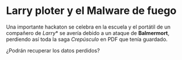 # Larry ploter y el Malware de fuego

 

Una importante hackaton se celebra en la escuela y el portátil de un compañero de *Larry** se avería debido a un ataque de **Balmermort**, perdiendo así toda la saga *Crepúsculo* en PDF que tenía guardado.



¿Podrán recuperar los datos perdidos?